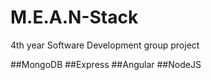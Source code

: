 # M.E.A.N-Stack
4th year Software Development group project

##MongoDB
##Express
##Angular
##NodeJS
